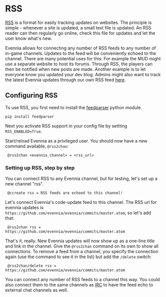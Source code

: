 # RSS


[RSS](http://en.wikipedia.org/wiki/RSS) is a format for easily tracking updates on websites. The principle is simple - whenever a site is updated, a small text file is updated. An RSS reader can then regularly go online, check this file for updates and let the user know what's new. 

Evennia allows for connecting any number of RSS feeds to any number of in-game channels. Updates to the feed will be conveniently echoed to the channel. There are many potential uses for this: For example the MUD might use a separate website to host its forums. Through RSS, the players can then be notified when new posts are made. Another example is to let everyone know you updated your dev blog. Admins might also want to track the latest Evennia updates through our own RSS feed [here](http://code.google.com/feeds/p/evennia/updates/basic).

## Configuring RSS

To use RSS, you first need to install the [feedparser](http://code.google.com/p/feedparser/) python module.

    pip install feedparser

Next you activate RSS support in your config file by settting `RSS_ENABLED=True`. 

Start/reload Evennia as a privileged user. You should now have a new command available, `@rss2chan`: 

     @rss2chan <evennia_channel> = <rss_url>

### Setting up RSS, step by step

You can connect RSS to any Evennia channel, but for testing, let's set up a new channel "rss".

     @ccreate rss = RSS feeds are echoed to this channel!

Let's connect Evennia's code-update feed to this channel. The RSS url for evennia updates is `https://github.com/evennia/evennia/commits/master.atom`, so let's add that:

     @rss2chan rss = https://github.com/evennia/evennia/commits/master.atom

That's it, really. New Evennia updates will now show up as a one-line title and link in the channel. Give the `@rss2chan` command on its own to show all connections. To remove a feed from a channel, you specify the connection again (use the command to see it in the list) but add the `/delete` switch: 

     @rss2chan/delete rss = https://github.com/evennia/evennia/commits/master.atom

You can connect any number of RSS feeds to a channel this way. You could also connect them to the same channels as [IRC](IRC) to have the feed echo to external chat channels as well. 
